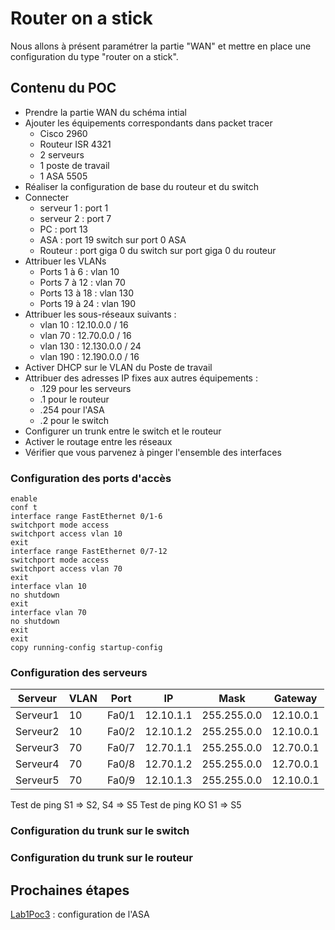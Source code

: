 # Router on a stick

Nous allons à présent paramétrer la partie "WAN" et mettre en place une configuration du type "router on a stick".

## Contenu du POC

- Prendre la partie WAN du schéma intial
- Ajouter les équipements correspondants dans packet tracer
  - Cisco 2960
  - Routeur ISR 4321
  - 2 serveurs
  - 1 poste de travail
  - 1 ASA 5505
- Réaliser la configuration de base du routeur et du switch
- Connecter
  - serveur 1 : port 1
  - serveur 2 : port 7
  - PC : port 13
  - ASA : port 19 switch sur port 0 ASA
  - Routeur : port giga 0 du switch sur port giga 0 du routeur
- Attribuer les VLANs
  - Ports 1 à 6 : vlan 10
  - Ports 7 à 12 : vlan 70
  - Ports 13 à 18 : vlan 130
  - Ports 19 à 24 : vlan 190
- Attribuer les sous-réseaux suivants : 
  - vlan 10 : 12.10.0.0 / 16
  - vlan 70 : 12.70.0.0 / 16
  - vlan 130 : 12.130.0.0 / 24
  - vlan 190 : 12.190.0.0 / 16
- Activer DHCP sur le VLAN du Poste de travail
- Attribuer des adresses IP fixes aux autres équipements :
  - .129 pour les serveurs
  - .1 pour le routeur
  - .254 pour l'ASA
  - .2 pour le switch
- Configurer un trunk entre le switch et le routeur
- Activer le routage entre les réseaux
- Vérifier que vous parvenez à pinger l'ensemble des interfaces

### Configuration des ports d'accès

``` 
enable
conf t
interface range FastEthernet 0/1-6
switchport mode access
switchport access vlan 10
exit
interface range FastEthernet 0/7-12
switchport mode access
switchport access vlan 70
exit
interface vlan 10
no shutdown
exit
interface vlan 70
no shutdown
exit
exit
copy running-config startup-config
```

### Configuration des serveurs

|Serveur | VLAN | Port | IP | Mask | Gateway |
|--------|------|------|----|------|---------|
|Serveur1|10|Fa0/1|12.10.1.1|255.255.0.0|12.10.0.1|
|Serveur2|10|Fa0/2|12.10.1.2|255.255.0.0|12.10.0.1|
|Serveur3|70|Fa0/7|12.70.1.1|255.255.0.0|12.70.0.1|
|Serveur4|70|Fa0/8|12.70.1.2|255.255.0.0|12.70.0.1|
|Serveur5|70|Fa0/9|12.10.1.3|255.255.0.0|12.10.0.1|

Test de ping S1 => S2, S4 => S5
Test de ping KO S1 => S5

### Configuration du trunk sur le switch



### Configuration du trunk sur le routeur


## Prochaines étapes

[Lab1Poc3](lab1poc3.md) : configuration de l'ASA